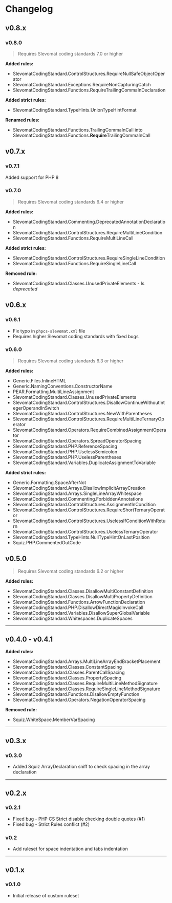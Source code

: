 # Changelog

## v0.8.x

### v0.8.0

> Requires Slevomat coding standards 7.0 or higher

**Added rules:**
 - SlevomatCodingStandard.ControlStructures.RequireNullSafeObjectOperator
 - SlevomatCodingStandard.Exceptions.RequireNonCapturingCatch
 - SlevomatCodingStandard.Functions.RequireTrailingCommaInDeclaration

**Added strict rules:**
 - SlevomatCodingStandard.TypeHints.UnionTypeHintFormat

**Renamed rules:**
 - SlevomatCodingStandard.Functions.TrailingCommaInCall into SlevomatCodingStandard.Functions.**Require**TrailingCommaInCall

## v0.7.x

### v0.7.1

Added support for PHP 8

### v0.7.0

> Requires Slevomat coding standards 6.4 or higher

**Added rules:**
 - SlevomatCodingStandard.Commenting.DeprecatedAnnotationDeclaration
 - SlevomatCodingStandard.ControlStructures.RequireMultiLineCondition
 - SlevomatCodingStandard.Functions.RequireMultiLineCall

**Added strict rules:**
 - SlevomatCodingStandard.ControlStructures.RequireSingleLineCondition
 - SlevomatCodingStandard.Functions.RequireSingleLineCall

 **Removed rule:**
 - SlevomatCodingStandard.Classes.UnusedPrivateElements - Is *deprecated*

## v0.6.x

### v0.6.1

 - Fix typo in `phpcs-slevomat.xml` file
 - Requires higher Slevomat coding standards with fixed bugs

### v0.6.0

> Requires Slevomat coding standards 6.3 or higher

**Added rules:**
 - Generic.Files.InlineHTML
 - Generic.NamingConventions.ConstructorName
 - PEAR.Formatting.MultiLineAssignment
 - SlevomatCodingStandard.Classes.UnusedPrivateElements
 - SlevomatCodingStandard.ControlStructures.DisallowContinueWithoutIntegerOperandInSwitch
 - SlevomatCodingStandard.ControlStructures.NewWithParentheses
 - SlevomatCodingStandard.ControlStructures.RequireMultiLineTernaryOperator
 - SlevomatCodingStandard.Operators.RequireCombinedAssignmentOperator
 - SlevomatCodingStandard.Operators.SpreadOperatorSpacing
 - SlevomatCodingStandard.PHP.ReferenceSpacing
 - SlevomatCodingStandard.PHP.UselessSemicolon
 - SlevomatCodingStandard.PHP.UselessParentheses
 - SlevomatCodingStandard.Variables.DuplicateAssignmentToVariable

**Added strict rules:**
 - Generic.Formatting.SpaceAfterNot
 - SlevomatCodingStandard.Arrays.DisallowImplicitArrayCreation
 - SlevomatCodingStandard.Arrays.SingleLineArrayWhitespace
 - SlevomatCodingStandard.Commenting.ForbiddenAnnotations
 - SlevomatCodingStandard.ControlStructures.AssignmentInCondition
 - SlevomatCodingStandard.ControlStructures.RequireShortTernaryOperator
 - SlevomatCodingStandard.ControlStructures.UselessIfConditionWithReturn
 - SlevomatCodingStandard.ControlStructures.UselessTernaryOperator
 - SlevomatCodingStandard.TypeHints.NullTypeHintOnLastPosition
 - Squiz.PHP.CommentedOutCode

## v0.5.0

> Requires Slevomat coding standards 6.2 or higher

**Added rules:**
- SlevomatCodingStandard.Classes.DisallowMultiConstantDefinition
- SlevomatCodingStandard.Classes.DisallowMultiPropertyDefinition
- SlevomatCodingStandard.Functions.ArrowFunctionDeclaration
- SlevomatCodingStandard.PHP.DisallowDirectMagicInvokeCall
- SlevomatCodingStandard.Variables.DisallowSuperGlobalVariable
- SlevomatCodingStandard.Whitespaces.DuplicateSpaces

---

## v0.4.0 - v0.4.1

**Added rules:**

- SlevomatCodingStandard.Arrays.MultiLineArrayEndBracketPlacement
- SlevomatCodingStandard.Classes.ConstantSpacing
- SlevomatCodingStandard.Classes.ParentCallSpacing
- SlevomatCodingStandard.Classes.PropertySpacing
- SlevomatCodingStandard.Classes.RequireMultiLineMethodSignature
- SlevomatCodingStandard.Classes.RequireSingleLineMethodSignature
- SlevomatCodingStandard.Functions.DisallowEmptyFunction
- SlevomatCodingStandard.Operators.NegationOperatorSpacing

**Removed rule:**
- Squiz.WhiteSpace.MemberVarSpacing

---

## v0.3.x

### v0.3.0

- Added Squiz ArrayDeclaration sniff to check spacing in the array declaration

---

## v0.2.x

### v0.2.1

- Fixed bug - PHP CS Strict disable checking double quotes (#1)
- Fixed bug - Strict Rules conflict (#2)

### v0.2

- Add ruleset for space indentation and tabs indentation

---

## v0.1.x

### v0.1.0

- Initial release of custom ruleset
